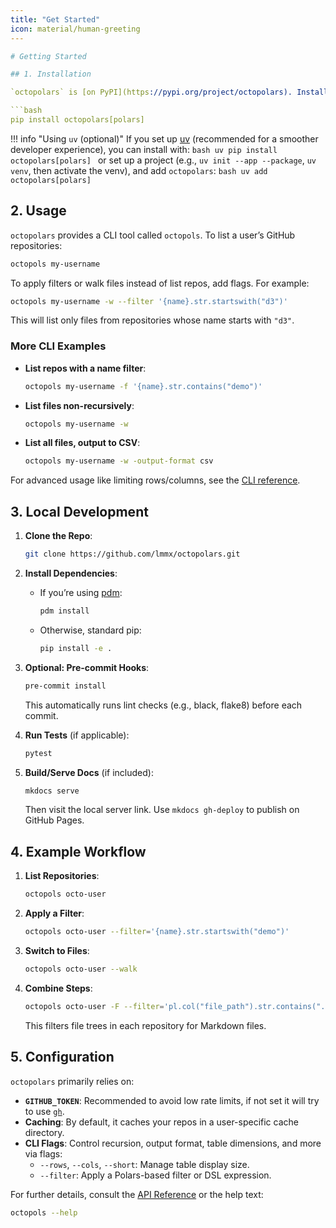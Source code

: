 ```yaml
---
title: "Get Started"
icon: material/human-greeting
---

# Getting Started

## 1. Installation

`octopolars` is [on PyPI](https://pypi.org/project/octopolars). Install with:

```bash
pip install octopolars[polars]
```

!!! info "Using `uv` (optional)"
    If you set up [uv](https://docs.astral.sh/uv/getting-started/installation/) (recommended for a smoother developer experience), you can install with:
    ```bash
    uv pip install octopolars[polars]
    ```
    or set up a project (e.g., `uv init --app --package`, `uv venv`, then activate the venv), and add `octopolars`:
    ```bash
    uv add octopolars[polars]
    ```

## 2. Usage

`octopolars` provides a CLI tool called `octopols`. To list a user’s GitHub repositories:

```bash
octopols my-username
```

To apply filters or walk files instead of list repos, add flags. For example:

```bash
octopols my-username -w --filter '{name}.str.startswith("d3")'
```

This will list only files from repositories whose name starts with `"d3"`.

### More CLI Examples

- **List repos with a name filter**:
  ```bash
  octopols my-username -f '{name}.str.contains("demo")'
  ```
- **List files non-recursively**:
  ```bash
  octopols my-username -w
  ```
- **List all files, output to CSV**:
  ```bash
  octopols my-username -w -output-format csv
  ```
  
For advanced usage like limiting rows/columns, see the [CLI reference](index.md).

## 3. Local Development

1. **Clone the Repo**:  
   ```bash
   git clone https://github.com/lmmx/octopolars.git
   ```
2. **Install Dependencies**:  
   - If you’re using [pdm](https://pdm.fming.dev/latest/):  
     ```bash
     pdm install
     ```  
   - Otherwise, standard pip:  
     ```bash
     pip install -e .
     ```
3. **Optional: Pre-commit Hooks**:  
   ```bash
   pre-commit install
   ```
   This automatically runs lint checks (e.g., black, flake8) before each commit.

4. **Run Tests** (if applicable):  
   ```bash
   pytest
   ```
5. **Build/Serve Docs** (if included):  
   ```bash
   mkdocs serve
   ```
   Then visit the local server link. Use `mkdocs gh-deploy` to publish on GitHub Pages.

## 4. Example Workflow

1. **List Repositories**:  
   ```bash
   octopols octo-user
   ```
2. **Apply a Filter**:  
   ```bash
   octopols octo-user --filter='{name}.str.startswith("demo")'
   ```
3. **Switch to Files**:  
   ```bash
   octopols octo-user --walk
   ```
4. **Combine Steps**:  
   ```bash
   octopols octo-user -F --filter='pl.col("file_path").str.contains(".md")'
   ```
   This filters file trees in each repository for Markdown files.

## 5. Configuration

`octopolars` primarily relies on:
- **`GITHUB_TOKEN`**: Recommended to avoid low rate limits, if not set it will try to use [`gh`][gh].
- **Caching**: By default, it caches your repos in a user-specific cache directory.  
- **CLI Flags**: Control recursion, output format, table dimensions, and more via flags:
  - `--rows`, `--cols`, `--short`: Manage table display size.  
  - `--filter`: Apply a Polars-based filter or DSL expression.  

[gh]: https://cli.github.com/

For further details, consult the [API Reference](api/index.md) or the help text:

```bash
octopols --help
```
